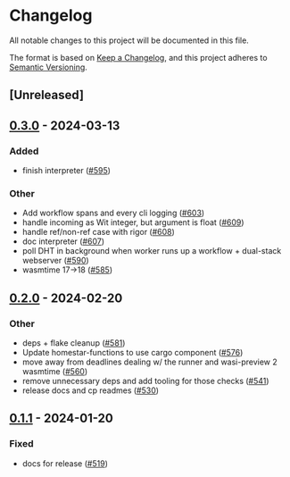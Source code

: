 # Changelog
All notable changes to this project will be documented in this file.

The format is based on [Keep a Changelog](https://keepachangelog.com/en/1.0.0/),
and this project adheres to [Semantic Versioning](https://semver.org/spec/v2.0.0.html).

## [Unreleased]

## [0.3.0](https://github.com/ipvm-wg/homestar/compare/homestar-wasm-v0.2.0...homestar-wasm-v0.3.0) - 2024-03-13

### Added
- finish interpreter ([#595](https://github.com/ipvm-wg/homestar/pull/595))

### Other
- Add workflow spans and every cli logging ([#603](https://github.com/ipvm-wg/homestar/pull/603))
- handle incoming as Wit integer, but argument is float ([#609](https://github.com/ipvm-wg/homestar/pull/609))
- handle ref/non-ref case with rigor ([#608](https://github.com/ipvm-wg/homestar/pull/608))
- doc interpreter ([#607](https://github.com/ipvm-wg/homestar/pull/607))
- poll DHT in background when worker runs up a workflow + dual-stack webserver ([#590](https://github.com/ipvm-wg/homestar/pull/590))
- wasmtime 17->18 ([#585](https://github.com/ipvm-wg/homestar/pull/585))

## [0.2.0](https://github.com/ipvm-wg/homestar/compare/homestar-wasm-v0.1.1...homestar-wasm-v0.2.0) - 2024-02-20

### Other
- deps + flake cleanup ([#581](https://github.com/ipvm-wg/homestar/pull/581))
- Update homestar-functions to use cargo component ([#576](https://github.com/ipvm-wg/homestar/pull/576))
- move away from deadlines dealing w/ the runner and wasi-preview 2 wasmtime ([#560](https://github.com/ipvm-wg/homestar/pull/560))
- remove unnecessary deps and add tooling for those checks ([#541](https://github.com/ipvm-wg/homestar/pull/541))
- release docs and cp readmes ([#530](https://github.com/ipvm-wg/homestar/pull/530))

## [0.1.1](https://github.com/ipvm-wg/homestar/compare/homestar-wasm-v0.1.0...homestar-wasm-v0.1.1) - 2024-01-20

### Fixed
- docs for release ([#519](https://github.com/ipvm-wg/homestar/pull/519))
